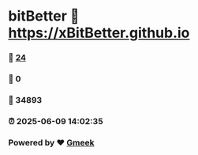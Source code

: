 # bitBetter :link: https://xBitBetter.github.io 
### :page_facing_up: [24](https://xBitBetter.github.io/tag.html) 
### :speech_balloon: 0 
### :hibiscus: 34893 
### :alarm_clock: 2025-06-09 14:02:35 
### Powered by :heart: [Gmeek](https://github.com/Meekdai/Gmeek)
